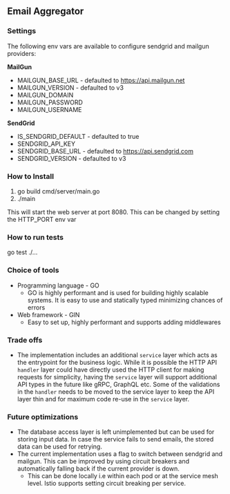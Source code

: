 <h2>Email Aggregator</h2>

<h3>Settings</h3>

The following env vars are available to configure sendgrid and mailgun providers:

<b>MailGun</b>
* MAILGUN_BASE_URL - defaulted to https://api.mailgun.net
* MAILGUN_VERSION - defaulted to v3
* MAILGUN_DOMAIN
* MAILGUN_PASSWORD
* MAILGUN_USERNAME

<b>SendGrid</b>

* IS_SENDGRID_DEFAULT - defaulted to true 
* SENDGRID_API_KEY
* SENDGRID_BASE_URL - defaulted to https://api.sendgrid.com
* SENDGRID_VERSION - defaulted to v3

<h3>How to Install</h3>

1. go build cmd/server/main.go
2. ./main

This will start the web server at port 8080. This can be changed by setting the HTTP_PORT env var

<h3>How to run tests</h3>

go test ./...

<h3>Choice of tools</h3>

* Programming language - GO
  * GO is highly performant and is used for building highly scalable systems. It is easy to use and statically typed minimizing chances of errors
* Web framework - GIN
  * Easy to set up, highly performant and supports adding middlewares

<h3>Trade offs</h3>

* The implementation includes an additional `service` layer which acts as the entrypoint for the business logic. While it is possible the HTTP API `handler` layer could have directly used the HTTP client for making requests for simplicity, having the `service` layer will support additional API types in the future like gRPC, GraphQL etc. Some of the validations in the `handler` needs to be moved to the service layer to keep the API layer thin and for maximum code re-use in the `service` layer.

<h3>Future optimizations</h3>

* The database access layer is left unimplemented but can be used for storing input data. In case the service fails to send emails, the stored data can be used for retrying.
* The current implementation uses a flag to switch between sendgrid and mailgun. This can be improved by using circuit breakers and automatically falling back if the current provider is down.
  * This can be done locally i.e within each pod or at the service mesh level. Istio supports setting circuit breaking per service.


